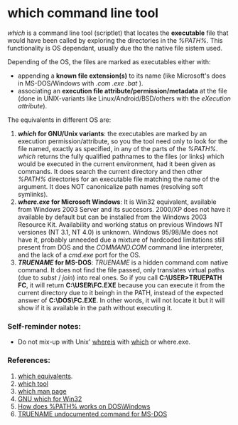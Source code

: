 # which command line tool

*which* is a command line tool (scriptlet) that locates the **executable** file that would have been called by exploring the directories in the *%PATH%*. This functionality is OS dependant, usually due tho the native file sistem used.

Depending of the OS, the files are marked as executables either with:
* appending a **known file extension(s)** to its name (like Microsoft's does in MS-DOS/Windows with *.com* *.exe* *.bat* ).
* associating an **execution file attribute/permission/metadata** at the file (done in UNIX-variants like Linux/Android/BSD/others with the *eXecution attribute*).

The equivalents in different OS are:
1. ***which* for GNU/Unix variants**: the executables are marked by an execution permission/attribute, so you the tool need only to look for the file named, exactly as specified, in any of the parts of the *%PATH%*. *which* returns the fully qualified pathnames to the files (or links) which would be executed in the current environment, had it been given as commands. It does search the current directory and then other *%PATH%* directories for an executable file matching the name of the argument. It does NOT canonicalize path names (resolving soft symlinks).
2. ***where.exe* for Microsoft Windows**: It is Win32 equivalent, available from Windows 2003 Server and its succesors. 2000/XP does not have it available by default but can be installed from the Windows 2003 Resource Kit. Availability and working status on previous Windows NT versiones (NT 3.1, NT 4.0) is unknown. Windows 95/98/Me does not have it, probably unneeded due a mixture of hardcoded limitations still present from DOS and the *COMMAND.COM* command line interpreter, and the lack of a *cmd.exe* port for the OS.
3. ***TRUENAME* for MS-DOS**: *TRUENAME* is a hidden command.com native command. It does not find the file passed, only translates virtual paths (due to *subst* / *join*) into real ones. So if you call **C:\USER>TRUEPATH FC**, it will return **C:\USER\FC.EXE** because you can execute it from the current directory due to it beingh in the PATH, instead of the expected answer of **C:\DOS\FC.EXE**. In other words, it will not locate it but it will show if it is available in the path without executing it.


### Self-reminder notes:
* Do not mix-up with Unix' [whereis](http://man7.org/linux/man-pages/man1/whereis.1.html) with [which](https://manpages.debian.org/stretch/debianutils/which.1.en.html) or where.exe.

### References:
1. [which equivalents](https://stackoverflow.com/questions/304319/is-there-an-equivalent-of-which-on-the-windows-command-line).
2. [which tool](https://en.wikipedia.org/wiki/Which_%28Unix%29)
3. [which man page](https://manpages.debian.org/stretch/debianutils/which.1.en.html)
4. [GNU which for Win32](http://gnuwin32.sourceforge.net/packages/which.htm)
5. [How does %PATH% works on DOS\Windows](https://stackoverflow.com/questions/1653472/whats-the-relative-order-with-which-windows-search-for-executable-files-in-path)
6. [TRUENAME undocumented command for MS-DOS](https://en.wikipedia.org/wiki/List_of_DOS_commands#TRUENAME)
